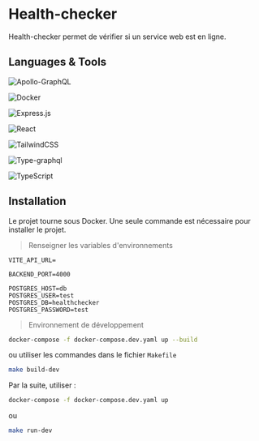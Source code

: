 # Health-checker

Health-checker permet de vérifier si un service web est en ligne.

## Languages & Tools

![Apollo-GraphQL](https://img.shields.io/badge/-ApolloGraphQL-311C87?style=for-the-badge&logo=apollo-graphql)

![Docker](https://img.shields.io/badge/docker-%230db7ed.svg?style=for-the-badge&logo=docker&logoColor=white)

![Express.js](https://img.shields.io/badge/express.js-%23404d59.svg?style=for-the-badge&logo=express&logoColor=%2361DAFB)

![React](https://img.shields.io/badge/react-%2320232a.svg?style=for-the-badge&logo=react&logoColor=%2361DAFB)

![TailwindCSS](https://img.shields.io/badge/tailwindcss-%2338B2AC.svg?style=for-the-badge&logo=tailwind-css&logoColor=white)

![Type-graphql](https://img.shields.io/badge/-TypeGraphQL-%23C04392?style=for-the-badge)

![TypeScript](https://img.shields.io/badge/typescript-%23007ACC.svg?style=for-the-badge&logo=typescript&logoColor=white)

## Installation

Le projet tourne sous Docker.
Une seule commande est nécessaire pour installer le projet.

> Renseigner les variables d'environnements
```env
VITE_API_URL=

BACKEND_PORT=4000

POSTGRES_HOST=db
POSTGRES_USER=test
POSTGRES_DB=healthchecker
POSTGRES_PASSWORD=test
```

> Environnement de développement
```bash
docker-compose -f docker-compose.dev.yaml up --build
```
ou utiliser les commandes dans le fichier `Makefile`
```bash
make build-dev
```

Par la suite, utiliser :

```bash
docker-compose -f docker-compose.dev.yaml up
```
ou 
```bash
make run-dev
```